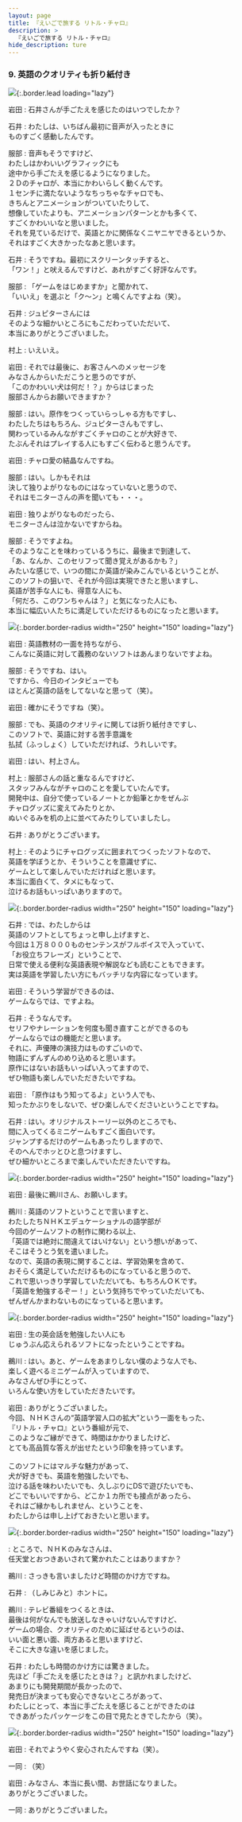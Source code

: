 ```yaml
---
layout: page
title: 『えいごで旅する リトル・チャロ』
description: >
  『えいごで旅する リトル・チャロ』
hide_description: ture
---
```


### 9. 英語のクオリティも折り紙付き

![](/interviews/jp/nds/XXXX/vol1/img/mainvisual9.jpg){:.border.lead loading="lazy"}

岩田
: 石井さんが手ごたえを感じたのはいつでしたか？

石井
: わたしは、いちばん最初に音声が入ったときに<br>ものすごく感動したんです。

服部
: 音声もそうですけど、<br>わたしはかわいいグラフィックにも<br>途中から手ごたえを感じるようになりました。<br>２Ｄのチャロが、本当にかわいらしく動くんです。<br>１センチに満たないようなちっちゃなチャロでも、<br>きちんとアニメーションがついていたりして、<br>想像していたよりも、アニメーションパターンとかも多くて、<br>すごくかわいいなと思いました。<br>それを見ているだけで、英語とかに関係なくニヤニヤできるというか、<br>それはすごく大きかったなあと思います。

石井
: そうですね。最初にスクリーンタッチすると、<br>「ワン！」と吠えるんですけど、あれがすごく好評なんです。

服部
: 「ゲームをはじめますか」と聞かれて、<br>「いいえ」を選ぶと「ク〜ン」と鳴くんですよね（笑）。

石井
: ジュピターさんには<br>そのような細かいところにもこだわっていただいて、<br>本当にありがとうございました。

村上
: いえいえ。

岩田
: それでは最後に、お客さんへのメッセージを<br>みなさんからいただこうと思うのですが、<br>「このかわいい犬は何だ！？」からはじまった<br>服部さんからお願いできますか？

服部
: はい。原作をつくっていらっしゃる方もですし、<br>わたしたちはもちろん、ジュピターさんもですし、<br>関わっているみんながすごくチャロのことが大好きで、<br>たぶんそれはプレイする人にもすごく伝わると思うんです。

岩田
: チャロ愛の結晶なんですね。

服部
: はい。しかもそれは<br>決して独りよがりなものにはなっていないと思うので、<br>それはモニターさんの声を聞いても・・・。

岩田
: 独りよがりなものだったら、<br>モニターさんは泣かないですからね。

服部
: そうですよね。<br>そのようなことを味わっているうちに、最後まで到達して、<br>「あ、なんか、このセリフって聞き覚えがあるかも？」<br>みたいな感じで、いつの間にか英語が染みこんでいるということが、<br>このソフトの狙いで、それが今回は実現できたと思いますし、<br>英語が苦手な人にも、得意な人にも、<br>「何だろ、このワンちゃんは？」と気になった人にも、<br>本当に幅広い人たちに満足していただけるものになったと思います。

![](/interviews/jp/nds/XXXX/vol1/img/photo34.jpg){:.border.border-radius width="250" height="150" loading="lazy"}

岩田
: 英語教材の一面を持ちながら、<br>こんなに英語に対して義務のないソフトはあんまりないですよね。

服部
: そうですね、はい。<br>ですから、今日のインタビューでも<br>ほとんど英語の話をしてないなと思って（笑）。

岩田
: 確かにそうですね（笑）。

服部
: でも、英語のクオリティに関しては折り紙付きですし、<br>このソフトで、英語に対する苦手意識を<br>払拭（ふっしょく）していただければ、うれしいです。

岩田
: はい、村上さん。

村上
: 服部さんの話と重なるんですけど、<br>スタッフみんながチャロのことを愛していたんです。<br>開発中は、自分で使っているノートとか鉛筆とかをぜんぶ<br>チャログッズに変えてみたりとか、<br>ぬいぐるみを机の上に並べてみたりしていましたし。

石井
: ありがとうございます。

村上
: そのようにチャログッズに囲まれてつくったソフトなので、<br>英語を学ぼうとか、そういうことを意識せずに、<br>ゲームとして楽しんでいただければと思います。<br>本当に面白くて、タメにもなって、<br>泣けるお話もいっぱいありますので。

![](/interviews/jp/nds/XXXX/vol1/img/photo35.jpg){:.border.border-radius width="250" height="150" loading="lazy"}

石井
: では、わたしからは<br>英語のソフトとしてちょっと申し上げますと、<br>今回は１万８０００ものセンテンスがフルボイスで入っていて、<br>「お役立ちフレーズ」ということで、<br>日常で使える便利な英語表現や解説なども読むこともできます。<br>実は英語を学習したい方にもバッチリな内容になっています。

岩田
: そういう学習ができるのは、<br>ゲームならでは、ですよね。

石井
: そうなんです。<br>セリフやナレーションを何度も聞き直すことができるのも<br>ゲームならではの機能だと思います。<br>それに、声優陣の演技力はものすごいので、<br>物語にずんずんのめり込めると思います。<br>原作にはないお話もいっぱい入ってますので、<br>ぜひ物語も楽しんでいただきたいですね。

岩田
: 「原作はもう知ってるよ」という人でも、<br>知ったかぶりをしないで、ぜひ楽しんでくださいということですね。

石井
: はい。オリジナルストーリー以外のところでも、<br>間に入ってくるミニゲームもすごく面白いです。<br>ジャンプするだけのゲームもあったりしますので、<br>そのへんでホッとひと息つけますし、<br>ぜひ細かいところまで楽しんでいただきたいですね。

![](/interviews/jp/nds/XXXX/vol1/img/photo36.jpg){:.border.border-radius width="250" height="150" loading="lazy"}

岩田
: 最後に鵜川さん、お願いします。

鵜川
: 英語のソフトということで言いますと、<br>わたしたちＮＨＫエデュケーショナルの語学部が<br>今回のゲームソフトの制作に関わる以上、<br>「英語では絶対に間違えてはいけない」という想いがあって、<br>そこはそうとう気を遣いました。<br>なので、英語の表現に関することは、学習効果を含めて、<br>おそらく満足していただけるものになっていると思うので、<br>これで思いっきり学習していただいても、もちろんＯＫです。<br>「英語を勉強するぞー！」という気持ちでやっていただいても、<br>ぜんぜんかまわないものになっていると思います。

![](/interviews/jp/nds/XXXX/vol1/img/photo37.jpg){:.border.border-radius width="250" height="150" loading="lazy"}

岩田
: 生の英会話を勉強したい人にも<br>じゅうぶん応えられるソフトになったということですね。

鵜川
: はい。あと、ゲームをあまりしない僕のような人でも、<br>楽しく遊べるミニゲームが入っていますので、<br>みなさんぜひ手にとって、<br>いろんな使い方をしていただきたいです。

岩田
: ありがとうございました。<br>今回、ＮＨＫさんの“英語学習人口の拡大”という一面をもった、<br>『リトル・チャロ』という番組が元で、<br>このようなご縁ができて、時間はかかりましたけど、<br>とても高品質な答えが出せたという印象を持っています。<br>&nbsp;<br>このソフトにはマルチな魅力があって、<br>犬が好きでも、英語を勉強したいでも、<br>泣ける話を味わいたいでも、久しぶりにDSで遊びたいでも、<br>どこでもいいですから、どこか１カ所でも接点があったら、<br>それはご縁かもしれません、ということを、<br>わたしからは申し上げておきたいと思います。

![](/interviews/jp/nds/XXXX/vol1/img/photo38.jpg){:.border.border-radius width="250" height="150" loading="lazy"}

: ところで、ＮＨＫのみなさんは、<br>任天堂とおつきあいされて驚かれたことはありますか？

鵜川
: さっきも言いましたけど時間のかけ方ですね。

石井
: （しみじみと）ホントに。

鵜川
: テレビ番組をつくるときは、<br>最後は何がなんでも放送しなきゃいけないんですけど、<br>ゲームの場合、クオリティのために延ばせるというのは、<br>いい面と悪い面、両方あると思いますけど、<br>そこに大きな違いを感じました。

石井
: わたしも時間のかけ方には驚きました。<br>先ほど「手ごたえを感じたときは？」と訊かれましたけど、<br>あまりにも開発期間が長かったので、<br>発売日が決まっても安心できないところがあって、<br>わたしにとって、本当に手ごたえを感じることができたのは<br>できあがったパッケージをこの目で見たときでしたから（笑）。

![](/interviews/jp/nds/XXXX/vol1/img/photo39.jpg){:.border.border-radius width="250" height="150" loading="lazy"}

岩田
: それでようやく安心されたんですね（笑）。

一同
: （笑）

岩田
: みなさん、本当に長い間、お世話になりました。<br>ありがとうございました。

一同
: ありがとうございました。

